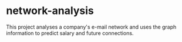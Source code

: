 # network-analysis
This project analyses a company's e-mail network and uses the graph information to predict salary and future connections.
